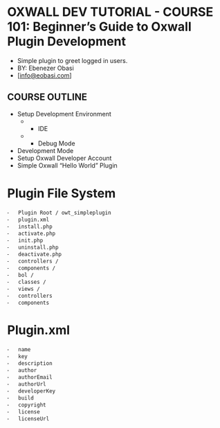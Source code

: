 # OXWALL DEV TUTORIAL - COURSE 101: Beginner’s Guide to Oxwall Plugin Development
* Simple plugin to greet logged in users.
* BY: Ebenezer Obasi
* [info@eobasi.com]

## COURSE OUTLINE ##

* Setup Development Environment
  - * IDE
  - * Debug Mode
 * Development Mode
 * Setup Oxwall Developer Account                                         
 * Simple Oxwall “Hello World” Plugin


# Plugin File System
	⁃	Plugin Root / owt_simpleplugin
	⁃	plugin.xml
	⁃	install.php
	⁃	activate.php
	⁃	init.php
	⁃	uninstall.php
	⁃	deactivate.php
	⁃	controllers /
	⁃	components /
	⁃	bol /
	⁃	classes /
	⁃	views /
	⁃	controllers
	⁃	components


# Plugin.xml
	⁃	name
	⁃	key
	⁃	description
	⁃	author
	⁃	authorEmail
	⁃	authorUrl
	⁃	developerKey
	⁃	build
	⁃	copyright
	⁃	license
	⁃	licenseUrl
